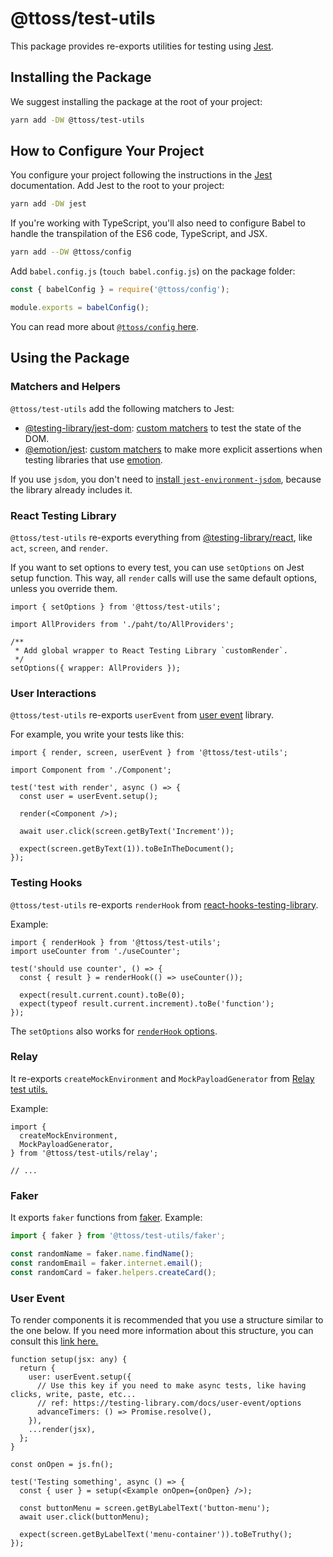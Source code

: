 # @ttoss/test-utils

This package provides re-exports utilities for testing using [Jest](https://jestjs.io/).

## Installing the Package

We suggest installing the package at the root of your project:

```sh
yarn add -DW @ttoss/test-utils
```

## How to Configure Your Project

You configure your project following the instructions in the [Jest](https://jestjs.io/) documentation. Add Jest to the root to your project:

```sh
yarn add -DW jest
```

If you're working with TypeScript, you'll also need to configure Babel to handle the transpilation of the ES6 code, TypeScript, and JSX.

```sh
yarn add --DW @ttoss/config
```

Add `babel.config.js` (`touch babel.config.js`) on the package folder:

```js title="babel.config.js"
const { babelConfig } = require('@ttoss/config');

module.exports = babelConfig();
```

You can read more about [`@ttoss/config` here](/docs/core/config#babel).

## Using the Package

### Matchers and Helpers

`@ttoss/test-utils` add the following matchers to Jest:

- [@testing-library/jest-dom](https://github.com/testing-library/jest-dom): [custom matchers](https://github.com/testing-library/jest-dom#custom-matchers) to test the state of the DOM.
- [@emotion/jest](https://emotion.sh/docs/testing): [custom matchers](https://emotion.sh/docs/@emotion/jest#custom-matchers) to make more explicit assertions when testing libraries that use [emotion](https://emotion.sh/docs/introduction).

If you use `jsdom`, you don't need to [install `jest-environment-jsdom`](https://jestjs.io/docs/upgrading-to-jest28#jsdom), because the library already includes it.

### React Testing Library

`@ttoss/test-utils` re-exports everything from [@testing-library/react](https://testing-library.com/docs/react-testing-library/intro/), like `act`, `screen`, and `render`.

If you want to set options to every test, you can use `setOptions` on Jest setup function. This way, all `render` calls will use the same default options, unless you override them.

```tsx title=jest.setup.ts
import { setOptions } from '@ttoss/test-utils';

import AllProviders from './paht/to/AllProviders';

/**
 * Add global wrapper to React Testing Library `customRender`.
 */
setOptions({ wrapper: AllProviders });
```

### User Interactions

`@ttoss/test-utils` re-exports `userEvent` from [user event](https://testing-library.com/docs/user-event/intro) library.

For example, you write your tests like this:

```tsx
import { render, screen, userEvent } from '@ttoss/test-utils';

import Component from './Component';

test('test with render', async () => {
  const user = userEvent.setup();

  render(<Component />);

  await user.click(screen.getByText('Increment'));

  expect(screen.getByText(1)).toBeInTheDocument();
});
```

### Testing Hooks

`@ttoss/test-utils` re-exports `renderHook` from [react-hooks-testing-library](https://react-hooks-testing-library.com/).

Example:

```tsx
import { renderHook } from '@ttoss/test-utils';
import useCounter from './useCounter';

test('should use counter', () => {
  const { result } = renderHook(() => useCounter());

  expect(result.current.count).toBe(0);
  expect(typeof result.current.increment).toBe('function');
});
```

The `setOptions` also works for [`renderHook` options](https://react-hooks-testing-library.com/reference/api#renderhook-options).

### Relay

It re-exports `createMockEnvironment` and `MockPayloadGenerator` from [Relay test utils.](https://relay.dev/docs/guides/testing-relay-components/)

Example:

```tsx
import {
  createMockEnvironment,
  MockPayloadGenerator,
} from '@ttoss/test-utils/relay';

// ...
```

### Faker

It exports `faker` functions from [faker](https://fakerjs.dev/). Example:

```ts
import { faker } from '@ttoss/test-utils/faker';

const randomName = faker.name.findName();
const randomEmail = faker.internet.email();
const randomCard = faker.helpers.createCard();
```

### User Event

To render components it is recommended that you use a structure similar to the one below. If you need more information about this structure, you can consult this [link here.](https://testing-library.com/docs/user-event/setup)

```tsx
function setup(jsx: any) {
  return {
    user: userEvent.setup({
      // Use this key if you need to make async tests, like having clicks, write, paste, etc...
      // ref: https://testing-library.com/docs/user-event/options
      advanceTimers: () => Promise.resolve(),
    }),
    ...render(jsx),
  };
}

const onOpen = js.fn();

test('Testing something', async () => {
  const { user } = setup(<Example onOpen={onOpen} />);

  const buttonMenu = screen.getByLabelText('button-menu');
  await user.click(buttonMenu);

  expect(screen.getByLabelText('menu-container')).toBeTruthy();
});
```

